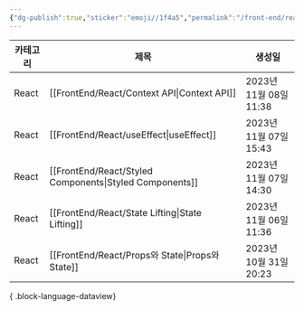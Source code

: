 ```yaml
---
{"dg-publish":true,"sticker":"emoji//1f4a5","permalink":"/front-end/react/","dgPassFrontmatter":true,"noteIcon":""}
---
```


| 카테고리  | 제목                                                         | 생성일                 |
| ----- | ---------------------------------------------------------- | ------------------- |
| React | [[FrontEnd/React/Context API\|Context API]]             | 2023년 11월 08일 11:38 |
| React | [[FrontEnd/React/useEffect\|useEffect]]                 | 2023년 11월 07일 15:43 |
| React | [[FrontEnd/React/Styled Components\|Styled Components]] | 2023년 11월 07일 14:30 |
| React | [[FrontEnd/React/State Lifting\|State Lifting]]         | 2023년 11월 06일 11:36 |
| React | [[FrontEnd/React/Props와 State\|Props와 State]]           | 2023년 10월 31일 20:23 |

{ .block-language-dataview}
